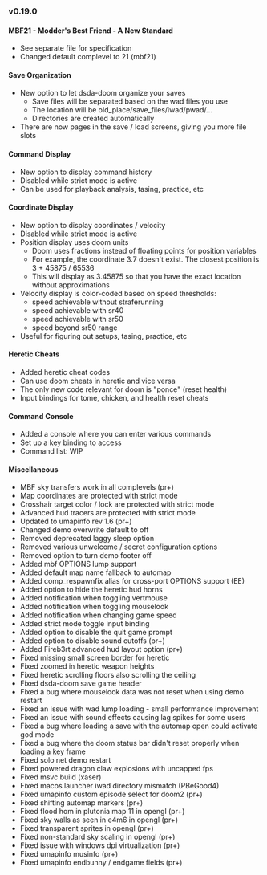 ### v0.19.0

#### MBF21 - Modder's Best Friend - A New Standard
- See separate file for specification
- Changed default complevel to 21 (mbf21)

#### Save Organization
- New option to let dsda-doom organize your saves
  - Save files will be separated based on the wad files you use
  - The location will be old_place/save_files/iwad/pwad/...
  - Directories are created automatically
- There are now pages in the save / load screens, giving you more file slots

#### Command Display
- New option to display command history
- Disabled while strict mode is active
- Can be used for playback analysis, tasing, practice, etc

#### Coordinate Display
- New option to display coordinates / velocity
- Disabled while strict mode is active
- Position display uses doom units
  - Doom uses fractions instead of floating points for position variables
  - For example, the coordinate 3.7 doesn't exist. The closest position is 3 + 45875 / 65536
  - This will display as 3.45875 so that you have the exact location without approximations
- Velocity display is color-coded based on speed thresholds:
  - speed achievable without straferunning
  - speed achievable with sr40
  - speed achievable with sr50
  - speed beyond sr50 range
- Useful for figuring out setups, tasing, practice, etc

#### Heretic Cheats
- Added heretic cheat codes
- Can use doom cheats in heretic and vice versa
- The only new code relevant for doom is "ponce" (reset health)
- Input bindings for tome, chicken, and health reset cheats

#### Command Console
- Added a console where you can enter various commands
- Set up a key binding to access
- Command list: WIP

#### Miscellaneous
- MBF sky transfers work in all complevels (pr+)
- Map coordinates are protected with strict mode
- Crosshair target color / lock are protected with strict mode
- Advanced hud tracers are protected with strict mode
- Updated to umapinfo rev 1.6 (pr+)
- Changed demo overwrite default to off
- Removed deprecated laggy sleep option
- Removed various unwelcome / secret configuration options
- Removed option to turn demo footer off
- Added mbf OPTIONS lump support
- Added default map name fallback to automap
- Added comp_respawnfix alias for cross-port OPTIONS support (EE)
- Added option to hide the heretic hud horns
- Added notification when toggling vertmouse
- Added notification when toggling mouselook
- Added notification when changing game speed
- Added strict mode toggle input binding
- Added option to disable the quit game prompt
- Added option to disable sound cutoffs (pr+)
- Added Fireb3rt advanced hud layout option (pr+)
- Fixed missing small screen border for heretic
- Fixed zoomed in heretic weapon heights
- Fixed heretic scrolling floors also scrolling the ceiling
- Fixed dsda-doom save game header
- Fixed a bug where mouselook data was not reset when using demo restart
- Fixed an issue with wad lump loading - small performance improvement
- Fixed an issue with sound effects causing lag spikes for some users
- Fixed a bug where loading a save with the automap open could activate god mode
- Fixed a bug where the doom status bar didn't reset properly when loading a key frame
- Fixed solo net demo restart
- Fixed powered dragon claw explosions with uncapped fps
- Fixed msvc build (xaser)
- Fixed macos launcher iwad directory mismatch (PBeGood4)
- Fixed umapinfo custom episode select for doom2 (pr+)
- Fixed shifting automap markers (pr+)
- Fixed flood hom in plutonia map 11 in opengl (pr+)
- Fixed sky walls as seen in e4m6 in opengl (pr+)
- Fixed transparent sprites in opengl (pr+)
- Fixed non-standard sky scaling in opengl (pr+)
- Fixed issue with windows dpi virtualization (pr+)
- Fixed umapinfo musinfo (pr+)
- Fixed umapinfo endbunny / endgame fields (pr+)
